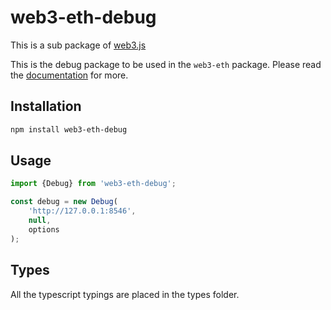 # web3-eth-debug

This is a sub package of [web3.js][repo]

This is the debug package to be used in the `web3-eth` package.
Please read the [documentation][docs] for more.

## Installation

```bash
npm install web3-eth-debug
```

## Usage

```js
import {Debug} from 'web3-eth-debug';

const debug = new Debug(
    'http://127.0.0.1:8546',
    null,
    options
);
```

## Types

All the typescript typings are placed in the types folder.

[docs]: http://web3js.readthedocs.io/en/1.0/
[repo]: https://github.com/ethereum/web3.js
